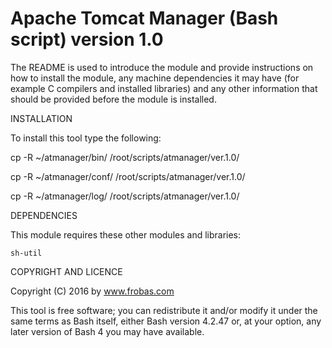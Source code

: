 Apache Tomcat Manager (Bash script) version 1.0
================================================================================

The README is used to introduce the module and provide instructions on
how to install the module, any machine dependencies it may have (for
example C compilers and installed libraries) and any other information
that should be provided before the module is installed.

INSTALLATION

To install this tool type the following:

   cp -R ~/atmanager/bin/   /root/scripts/atmanager/ver.1.0/

   cp -R ~/atmanager/conf/  /root/scripts/atmanager/ver.1.0/

   cp -R ~/atmanager/log/   /root/scripts/atmanager/ver.1.0/


DEPENDENCIES

This module requires these other modules and libraries:

  	sh-util

COPYRIGHT AND LICENCE

Copyright (C) 2016 by www.frobas.com

This tool is free software; you can redistribute it and/or modify
it under the same terms as Bash itself, either Bash version 4.2.47 or,
at your option, any later version of Bash 4 you may have available.

